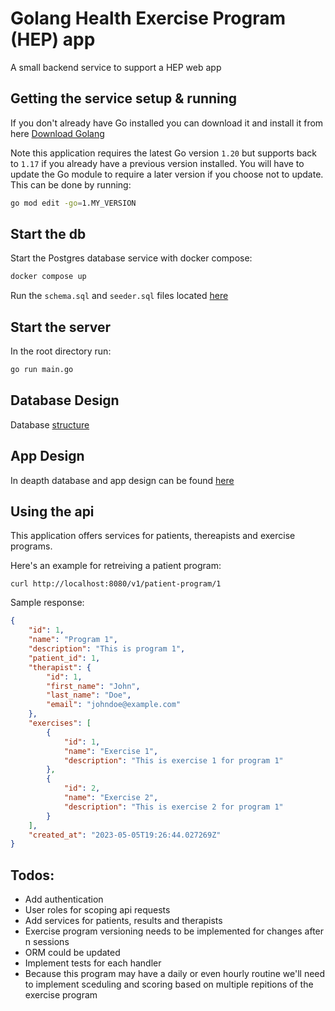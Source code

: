 # Golang Health Exercise Program (HEP) app
A small backend service to support a HEP web app

## Getting the service setup & running
If you don't already have Go installed you can download it and install it from here [Download Golang](https://go.dev/doc/install)

Note this application requires the latest Go version `1.20` but supports back to `1.17` if you already have a previous version
installed.  You will have to update the Go module to require a later version if you choose not to update.  This can be done by 
running: 
```sh
go mod edit -go=1.MY_VERSION
```
## Start the db
Start the Postgres database service with docker compose:
```sh
docker compose up
```
Run the `schema.sql` and `seeder.sql` files located [here](dao/)

## Start the server
In the root directory run:
```sh
go run main.go
```

## Database Design
Database [structure](docs/database/med_bridge_db.png)

## App Design
In deapth database and app design can be found [here](https://miro.com/app/board/uXjVML3AcEE=/?share_link_id=886445894903)

## Using the api
This application offers services for patients, thereapists and exercise programs.

Here's an example for retreiving a patient program:
```
curl http://localhost:8080/v1/patient-program/1
```

Sample response:
```json
{
    "id": 1,
    "name": "Program 1",
    "description": "This is program 1",
    "patient_id": 1,
    "therapist": {
        "id": 1,
        "first_name": "John",
        "last_name": "Doe",
        "email": "johndoe@example.com"
    },
    "exercises": [
        {
            "id": 1,
            "name": "Exercise 1",
            "description": "This is exercise 1 for program 1"
        },
        {
            "id": 2,
            "name": "Exercise 2",
            "description": "This is exercise 2 for program 1"
        }
    ],
    "created_at": "2023-05-05T19:26:44.027269Z"
}
```

## Todos:
- Add authentication
- User roles for scoping api requests
- Add services for patients, results and therapists
- Exercise program versioning needs to be implemented for changes after n sessions
- ORM could be updated
- Implement tests for each handler
- Because this program may have a daily or even hourly routine we'll need to implement sceduling and scoring 
based on multiple repitions of the exercise program
